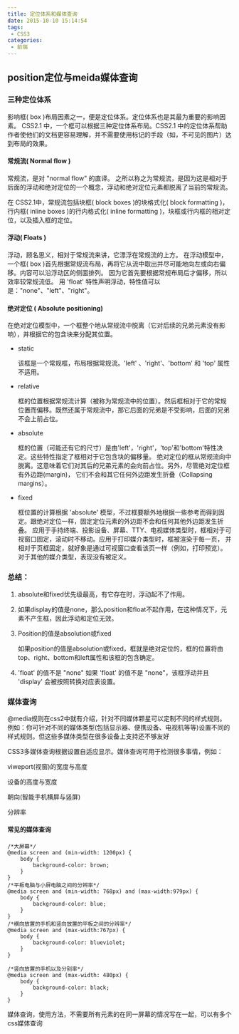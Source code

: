 ```yaml
---
title: 定位体系和媒体查询
date: 2015-10-10 15:14:54
tags:
 - CSS3 
categories:
 - 前端
---
```


## position定位与meida媒体查询
 
### 三种定位体系
	
影响框( box )布局因素之一，便是定位体系。定位体系也是其最为重要的影响因素。
CSS2.1 中，一个框可以根据三种定位体系布局。CSS2.1 中的定位体系帮助作者使他们的文档更容易理解，并不需要使用标记的手段（如，不可见的图片）达到布局的效果。

####	常规流(	Normal flow )

常规流，是对 "normal flow" 的直译。
之所以称之为常规流，是因为这是相对于后面的浮动和绝对定位的一个概念，浮动和绝对定位元素都脱离了当前的常规流。

在 CSS2.1中，常规流包括块框( block boxes )的块格式化( block formatting )， 行内框( inline boxes )的行内格式化( inline formatting )，块框或行内框的相对定位，以及插入框的定位。

####	浮动( Floats )

浮动，顾名思义，相对于常规流来讲，它漂浮在常规流的上方。
在浮动模型中，一个框( box )首先根据常规流布局，再将它从流中取出并尽可能地向左或向右偏移。内容可以沿浮动区的侧面排列。 因为它首先要根据常规布局后才偏移，所以效率较常规流低。
用 'float' 特性声明浮动，特性值可以是："none"、"left"、"right"。


#### 	绝对定位	( Absolute positioning)

在绝对定位模型中，一个框整个地从常规流中脱离（它对后续的兄弟元素没有影响），并根据它的包含块来分配其位置。

- 	static
	
	该框是一个常规框，布局根据常规流。'left' 、'right'、'bottom' 和 'top' 属性不适用。

-	relative
	
	框的位置根据常规流计算（被称为常规流中的位置）。然后框相对于它的常规位置而偏移。既然还属于常规流中，那它后面的兄弟是不受影响，后面的兄弟不会上前占位。

-	absolute

	框的位置（可能还有它的尺寸）是由'left'，'right'，'top'和'bottom'特性决定。这些特性指定了框相对于它包含块的偏移量。 绝对定位的框从常规流向中脱离。这意味着它们对其后的兄弟元素的会向前占位。另外，尽管绝对定位框有外边距(margin)， 它们不会和其它任何外边距发生折叠（Collapsing margins）。

-	fixed

	框位置的计算根据 'absolute' 模型，不过框要额外地根据一些参考而得到固定。跟绝对定位一样，固定定位元素的外边距不会和任何其他外边距发生折叠。 应用于手持终端、投影设备、屏幕、TTY、电视媒体类型时，框相对于可视窗口固定，滚动时不移动。应用于打印媒介类型时，框被渲染于每一页， 并相对于页框固定，就好象是通过可视窗口查看该页一样（例如，打印预览）。对于其他的媒介类型，表现没有被定义。


### 	总结：

1.	absolute和fixed优先级最高，有它存在时，浮动起不了作用。

2.	如果display的值是none，那么position和float不起作用，在这种情况下，元素不产生框，因此浮动和定位无效。

3.	Position的值是absolution或fixed

	如果position的值是absolution或fixed，框就是绝对定位的，框的位置将由top、right、bottom和left属性和该框的包含确定。

4.	'float' 的值不是 "none"
	如果 'float' 的值不是 "none"，该框浮动并且 'display' 会被按照转换对应表设置。 




### 媒体查询

@media规则在css2中就有介绍，针对不同媒体颗星可以定制不同的样式规则。例如：你可针对不同的媒体类型(包括显示器、便携设备、电视机等等)设置不同的样式规则。但这些多媒体类型在很多设备上支持还不够友好

 CSS3多媒体查询根据设置自适应显示。媒体查询可用于检测很多事情，例如：

 viweport(视窗)的宽度与高度

 设备的高度与宽度

 朝向(智能手机横屏与竖屏)

 分辨率

####	常见的媒体查询

	/*大屏幕*/
	@media screen and (min-width: 1200px) {
	    body {
	        background-color: brown;
	    }
	}
	/*平板电脑与小屏电脑之间的分辨率*/
	@media screen and (min-width: 768px) and (max-width:979px) {
	    body {
	        background-color: blue;
	    }
	}
	/*横向放置的手机和竖向放置的平板之间的分辨率*/
	@media screen and (max-width:767px) {
	    body {
	        background-color: blueviolet;
	    }
	}
	
	/*竖向放置的手机以及分别率*/
	@media screen and (max-width: 480px) {
	    body {
	        background-color: black;
	    }
	}


媒体查询，使用方法，不需要所有元素的在同一屏幕的情况写在一起，可以有多个css媒体查询